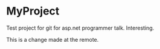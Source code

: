 # MyProject
Test project for git for asp.net programmer talk. Interesting.

This is a change made at the remote.

